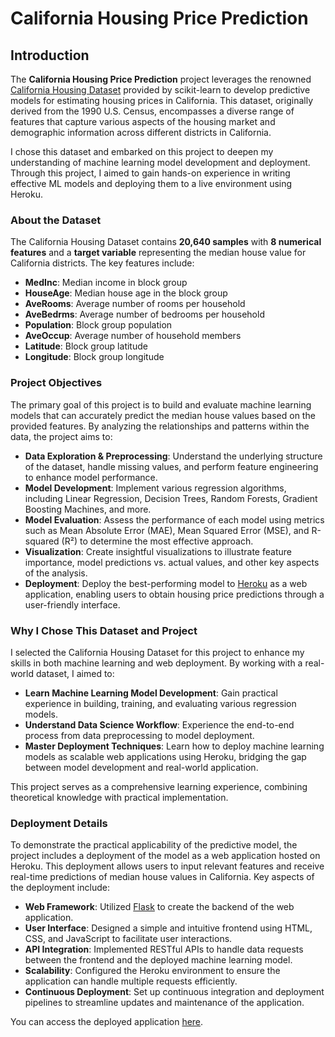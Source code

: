 # California Housing Price Prediction

## Introduction

The **California Housing Price Prediction** project leverages the renowned [California Housing Dataset](https://scikit-learn.org/stable/modules/generated/sklearn.datasets.fetch_california_housing.html) provided by scikit-learn to develop predictive models for estimating housing prices in California. This dataset, originally derived from the 1990 U.S. Census, encompasses a diverse range of features that capture various aspects of the housing market and demographic information across different districts in California.

I chose this dataset and embarked on this project to deepen my understanding of machine learning model development and deployment. Through this project, I aimed to gain hands-on experience in writing effective ML models and deploying them to a live environment using Heroku.

### About the Dataset

The California Housing Dataset contains **20,640 samples** with **8 numerical features** and a **target variable** representing the median house value for California districts. The key features include:

- **MedInc**: Median income in block group
- **HouseAge**: Median house age in the block group
- **AveRooms**: Average number of rooms per household
- **AveBedrms**: Average number of bedrooms per household
- **Population**: Block group population
- **AveOccup**: Average number of household members
- **Latitude**: Block group latitude
- **Longitude**: Block group longitude

### Project Objectives

The primary goal of this project is to build and evaluate machine learning models that can accurately predict the median house values based on the provided features. By analyzing the relationships and patterns within the data, the project aims to:

- **Data Exploration & Preprocessing**: Understand the underlying structure of the dataset, handle missing values, and perform feature engineering to enhance model performance.
- **Model Development**: Implement various regression algorithms, including Linear Regression, Decision Trees, Random Forests, Gradient Boosting Machines, and more.
- **Model Evaluation**: Assess the performance of each model using metrics such as Mean Absolute Error (MAE), Mean Squared Error (MSE), and R-squared (R²) to determine the most effective approach.
- **Visualization**: Create insightful visualizations to illustrate feature importance, model predictions vs. actual values, and other key aspects of the analysis.
- **Deployment**: Deploy the best-performing model to [Heroku](https://www.heroku.com/) as a web application, enabling users to obtain housing price predictions through a user-friendly interface.

### Why I Chose This Dataset and Project

I selected the California Housing Dataset for this project to enhance my skills in both machine learning and web deployment. By working with a real-world dataset, I aimed to:

- **Learn Machine Learning Model Development**: Gain practical experience in building, training, and evaluating various regression models.
- **Understand Data Science Workflow**: Experience the end-to-end process from data preprocessing to model deployment.
- **Master Deployment Techniques**: Learn how to deploy machine learning models as scalable web applications using Heroku, bridging the gap between model development and real-world application.

This project serves as a comprehensive learning experience, combining theoretical knowledge with practical implementation.

### Deployment Details

To demonstrate the practical applicability of the predictive model, the project includes a deployment of the model as a web application hosted on Heroku. This deployment allows users to input relevant features and receive real-time predictions of median house values in California. Key aspects of the deployment include:

- **Web Framework**: Utilized [Flask](https://flask.palletsprojects.com/) to create the backend of the web application.
- **User Interface**: Designed a simple and intuitive frontend using HTML, CSS, and JavaScript to facilitate user interactions.
- **API Integration**: Implemented RESTful APIs to handle data requests between the frontend and the deployed machine learning model.
- **Scalability**: Configured the Heroku environment to ensure the application can handle multiple requests efficiently.
- **Continuous Deployment**: Set up continuous integration and deployment pipelines to streamline updates and maintenance of the application.

You can access the deployed application [here](https://california-house-pricing-1ca4e6b4baf7.herokuapp.com/).

